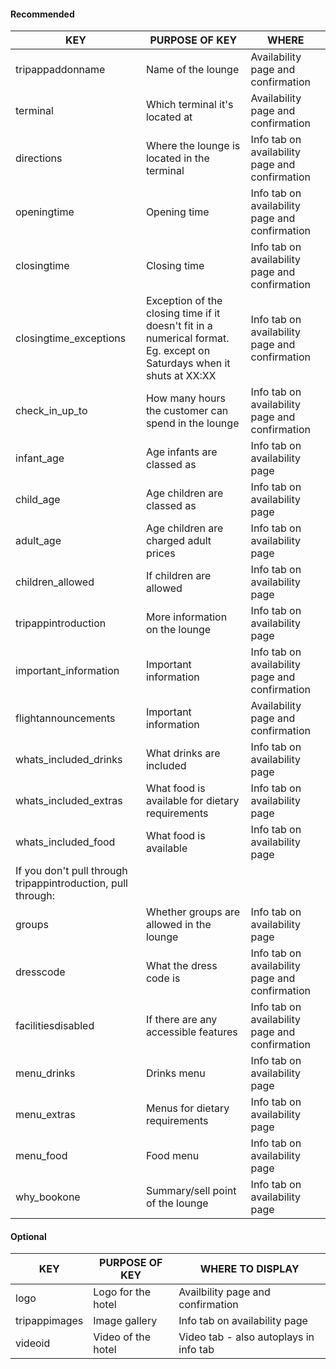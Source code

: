 
#### Recommended

| KEY                                                          | PURPOSE OF KEY                                                                                                          | WHERE                                          |
|--------------------------------------------------------------|-------------------------------------------------------------------------------------------------------------------------|------------------------------------------------|
| tripappaddonname                                             | Name of the lounge                                                                                                      | Availability page and confirmation             |
| terminal                                                     | Which terminal it's located at                                                                                          | Availability page and confirmation             |
| directions                                                   | Where the lounge is located in the terminal                                                                             | Info tab on availability page and confirmation |
| openingtime                                                  | Opening time                                                                                                            | Info tab on availability page and confirmation |
| closingtime                                                  | Closing time                                                                                                            | Info tab on availability page and confirmation |
| closingtime\_exceptions                                      | Exception of the closing time if it doesn't fit in a numerical format\. Eg\. except on Saturdays when it shuts at XX:XX | Info tab on availability page and confirmation |
| check\_in\_up\_to                                            | How many hours the customer can spend in the lounge                                                                     | Info tab on availability page and confirmation |
| infant\_age                                                  | Age infants are classed as                                                                                              | Info tab on availability page                  |
| child\_age                                                   | Age children are classed as                                                                                             | Info tab on availability page                  |
| adult\_age                                                   | Age children are charged adult prices                                                                                   | Info tab on availability page                  |
| children\_allowed                                            | If children are allowed                                                                                                 | Info tab on availability page                  |
| tripappintroduction                                          | More information on the lounge                                                                                          | Info tab on availability page                  |
| important\_information                                       | Important information                                                                                                   | Info tab on availability page and confirmation |
| flightannouncements                                          | Important information                                                                                                   | Availability page and confirmation             |
| whats\_included\_drinks                                      | What drinks are included                                                                                                | Info tab on availability page                  |
| whats\_included\_extras                                      | What food is available for dietary requirements                                                                         | Info tab on availability page                  |
| whats\_included\_food                                        | What food is available                                                                                                  | Info tab on availability page                  |
| If you don't pull through tripappintroduction, pull through: |                                                                                                                         |                                                |
| groups                                                       | Whether groups are allowed in the lounge                                                                                | Info tab on availability page                  |
| dresscode                                                    | What the dress code is                                                                                                  | Info tab on availability page and confirmation |
| facilitiesdisabled                                           | If there are any accessible features                                                                                    | Info tab on availability page and confirmation |
| menu\_drinks                                                 | Drinks menu                                                                                                             | Info tab on availability page                  |
| menu\_extras                                                 | Menus for dietary requirements                                                                                          | Info tab on availability page                  |
| menu\_food                                                   | Food menu                                                                                                               | Info tab on availability page                  |
| why\_bookone                                                 | Summary/sell point of the lounge                                                                                        | Info tab on availability page                  |

#### Optional

| KEY                  | PURPOSE OF KEY                               | WHERE TO DISPLAY                        |
|----------------------|----------------------------------------------|-----------------------------------------|
| logo                 | Logo for the hotel                           | Availbility page and confirmation       |
| tripappimages        | Image gallery                                | Info tab on availability page           |
| videoid              | Video of the hotel                           | Video tab \- also autoplays in info tab |


